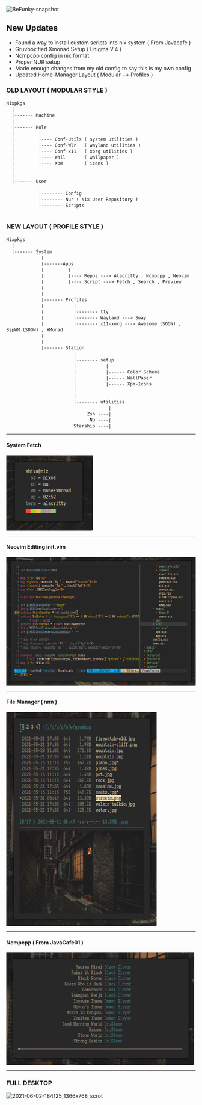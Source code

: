 ![BeFunky-snapshot](https://user-images.githubusercontent.com/68412503/120468937-61af9980-c3bf-11eb-99c5-e372df400147.png)

## New Updates

- Found a way to install custom scripts into nix system ( From Javacafe )
- Gruvboxified Xmonad Setup ( Enigma V.4 )
- Ncmpcpp config in nix format
- Proper NUR setup
- Made enough changes from my old config to say this is my own config
- Updated Home-Manager Layout ( Modular --> Profiles )

### OLD LAYOUT ( MODULAR STYLE )

```
Nixpkgs
  |
  |------- Machine
  |
  |------- Role
  |         |
  |         |---- Conf-Utils ( system utilities )
  |         |---- Conf-Wlr   ( wayland utilities )
  |         |---- Conf-x11   ( xorg utilities )
  |         |---- Wall       ( wallpaper ) 
  |         |---- Xpm        ( icons )
  |
  |
  |------- User
            |
            |-------- Config
            |-------- Nur ( Nix User Repository )
            |-------- Scripts
  
```



### NEW LAYOUT ( PROFILE STYLE )

```
Nixpkgs
  |
  |------- System
             |
             |-------Apps
             |         |
             |         |---- Repos ---> Alacritty , Ncmpcpp , Neovim
             |         |---- Script ---> Fetch , Search , Preview
             |
             |
             |------- Profiles
             |           |
             |           |-------- tty 
             |           |-------- Wayland ---> Sway
             |           |-------- x11-xorg ---> Awesome (SOON) , BspWM (SOON) , XMonad
             |
             |
             |------- Station
                         |
                         |-------- setup
                         |           |
                         |           |------ Color Scheme
                         |           |------ WallPaper
                         |           |------ Xpm-Icons
                         |
                         |
                         |-------- utilities
                                      |
                              Zsh ----|
                               Nu ----|
                         Starship ----|
```
--------------------------------------------------
 #### System Fetch
 <img src="https://github.com/Sam1431/Immutable-Dotfiles/blob/main/.assets/fe.png" alt="img" align="center" width="230px">


--------------------------------------------------
#### Neovim Editing init.vim
 <img src="https://github.com/Sam1431/Immutable-Dotfiles/blob/main/.assets/vi.png" alt="img" align="center" width="800px">


--------------------------------------------------
#### File Manager ( nnn )
<img src="https://github.com/Sam1431/Immutable-Dotfiles/blob/main/.assets/st.png" alt="img" align="center" width="400px">


--------------------------------------------------
#### Ncmpcpp ( From JavaCafe01 )
<img src="https://github.com/Sam1431/Immutable-Dotfiles/blob/main/.assets/ha.png" alt="img" align="center" width="500px">


--------------------------------------------------
### FULL DESKTOP
![2021-06-02-184125_1366x768_scrot](https://user-images.githubusercontent.com/68412503/120486168-66ca1400-c3d2-11eb-9819-97db20e3ed0c.png)
